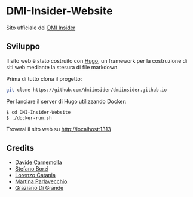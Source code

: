 # DMI-Insider-Website

Sito ufficiale dei [DMI Insider](https://dmiinsider.github.io)

## Sviluppo

Il sito web è stato costruito con [Hugo](https://gohugo.io/), un framework per la costruzione di siti web mediante la stesura di file markdown.

Prima di tutto clona il progetto:

``` sh
git clone https://github.com/dmiinsider/dmiinsider.github.io
```

Per lanciare il server di Hugo utilizzando Docker:

``` sh
$ cd DMI-Insider-Website
$ ./docker-run.sh
```

Troverai il sito web su [http://localhost:1313](http://localhost:1313)

## Credits

- [Davide Carnemolla](https://github.com/Herbrant/)
- [Stefano Borzì](https://github.com/Helias)
- [Lorenzo Catania](https://github.com/aegroto)
- [Martina Parlavecchio](https://github.com/kivakat)
- [Graziano Di Grande](https://github.com/drendog)
